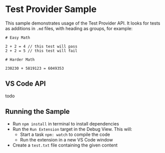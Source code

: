 # Test Provider Sample

This sample demonstrates usage of the Test Provider API. It looks for tests as additions in `.md` files, with heading as groups, for example:

```
# Easy Math

2 + 2 = 4 // this test will pass
2 + 2 = 5 // this test will fail

# Harder Math

230230 + 5819123 = 6049353
```

## VS Code API

todo

## Running the Sample

- Run `npm install` in terminal to install dependencies
- Run the `Run Extension` target in the Debug View. This will:
	- Start a task `npm: watch` to compile the code
	- Run the extension in a new VS Code window
- Create a `test.txt` file containing the given content
